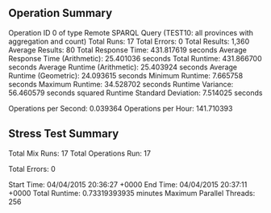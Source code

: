 Operation Summary
-----------------

Operation ID 0 of type Remote SPARQL Query (TEST10: all provinces with aggregation and count)
Total Runs: 17
Total Errors: 0
Total Results: 1,360
Average Results: 80
Total Response Time: 431.817619 seconds
Average Response Time (Arithmetic): 25.401036 seconds
Total Runtime: 431.866700 seconds
Average Runtime (Arithmetic): 25.403924 seconds
Average Runtime (Geometric): 24.093615 seconds
Minimum Runtime: 7.665758 seconds
Maximum Runtime: 34.528702 seconds
Runtime Variance: 56.460579 seconds squared
Runtime Standard Deviation: 7.514025 seconds

Operations per Second: 0.039364
Operations per Hour: 141.710393

Stress Test Summary
-----------------

Total Mix Runs: 17
Total Operations Run: 17

Total Errors: 0

Start Time: 04/04/2015 20:36:27 +0000
End Time: 04/04/2015 20:37:11 +0000
Total Runtime: 0.73319393935 minutes
Maximum Parallel Threads: 256
